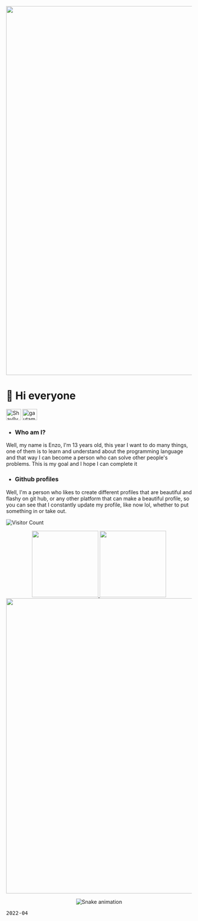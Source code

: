 <div align="center">
<img src="https://c.tenor.com/zeJ_kgvD6nMAAAAC/white-tree.gif" width="1000px" />

 </div>
 
# 👋 Hi everyone

 <p align="left">
<a href="https://dev.to/Shaylly" target="blank"><img align="center" src="https://cdn.jsdelivr.net/npm/simple-icons@3.0.1/icons/dev-dot-to.svg" alt="Shaylly" height="30" width="40" /></a>
<a href="https://twitter.com/juntpack" target="blank"><img align="center" src="https://raw.githubusercontent.com/rahuldkjain/github-profile-readme-generator/master/src/images/icons/Social/twitter.svg" alt="gautamkrishnar" height="30" width="40" /></a>
 
- ### Who am I?

Well, my name is Enzo, I'm 13 years old, this year I want to do many things, one of them is to learn and understand about the programming language and that way I can  become a person who can solve other people's problems. This is my goal and I hope I can complete it
 
 - ### Github profiles
 
Well, I'm a person who likes to create different profiles that are beautiful and flashy on git hub, or any other platform that can make a beautiful profile, so you  can see that I constantly update my profile, like now lol, whether to put something in or take out.

 ![Visitor Count](https://profile-counter.glitch.me/shaylly/count.svg)
 
    
 <div align="center">
  <a href="https://github.com/shaylly">
  <img height="180em" src="https://github-readme-stats.vercel.app/api?username=shaylly&show_icons=true&theme=dark&include_all_commits=true&count_private=true"/>
  <img height="180em" src="https://github-readme-stats.vercel.app/api/top-langs/?username=rafaela&layout=compact&langs_count=7&theme=dark"/>

   <img width=800 src="https://github-profile-trophy.vercel.app/?username=ryo-ma&column=8&theme=oldie&no-frame=true"/>
</a>
   
   
 </div>
 </div>
  

 
 </div>


  <div align="center">
 
  ![Snake animation](https://github.com/shaylly/shaylly/blob/output/github-contribution-grid-snake.svg)
 
 </div> 
 
 <kbd>2022-04</kbd>

 
